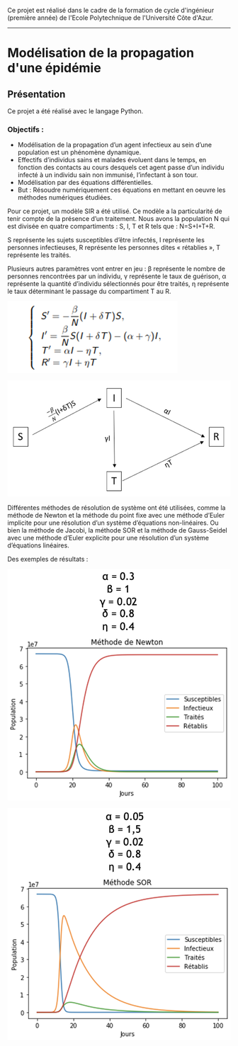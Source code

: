 Ce projet est réalisé dans le cadre de la formation de cycle d'ingénieur (première année) de l'Ecole Polytechnique de l'Université Côte d'Azur.
***
# Modélisation de la propagation d'une épidémie

## Présentation
Ce projet a été réalisé avec le langage Python.

### Objectifs :
* Modélisation de la propagation d’un agent infectieux au sein d’une population est un phénomène dynamique.
* Effectifs d’individus sains et malades évoluent dans le temps, en fonction des contacts au cours desquels cet agent passe d’un individu infecté à un individu sain non immunisé, l’infectant à son tour.
* Modélisation par des équations différentielles.
* But : Résoudre numériquement ces équations en mettant en oeuvre les méthodes numériques étudiées.

Pour ce projet, un modèle SIR a été utilisé. Ce modèle a la particularité de tenir compte de la présence d’un traitement. Nous avons la population N qui est divisée en quatre compartiments : S, I, T et R tels que : N=S+I+T+R.

S représente les sujets susceptibles d’être infectés, I représente les personnes infectieuses, R représente les personnes dites « rétablies », T représente les traités.

Plusieurs autres paramètres vont entrer en jeu : β représente le nombre de personnes rencontrées par un individu, γ représente le taux de guérison, α représente la quantité d’individu sélectionnés pour être traités, η représente le taux déterminant le passage du compartiment T au R.

![alt text](https://github.com/JulienChoukroun/Modelisation-de-la-propagation-d-une-epidemie-Python/blob/master/Images/SystemeEquations.png "Système d'équations de départ")

![alt text](https://github.com/JulienChoukroun/Modelisation-de-la-propagation-d-une-epidemie-Python/blob/master/Images/Modele.png "Modèle")

Différentes méthodes de résolution de système ont été utilisées, comme la méthode de Newton et la méthode du point fixe avec une méthode d’Euler implicite pour une résolution d’un système d’équations non-linéaires. Ou bien la méthode de Jacobi, la méthode SOR et la méthode de Gauss-Seidel avec une méthode d’Euler explicite pour une résolution d’un système d’équations linéaires.

Des exemples de résultats :

![alt text](https://github.com/JulienChoukroun/Modelisation-de-la-propagation-d-une-epidemie-Python/blob/master/Images/Resultat1.png "Résultats 1")

![alt text](https://github.com/JulienChoukroun/Modelisation-de-la-propagation-d-une-epidemie-Python/blob/master/Images/Resultat2.png "Résultats 2")
